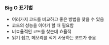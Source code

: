 ### Big O 표기법

- 여러가지 코드를 비교하고 좋은 방법을 찾을 수 있음
- 코드의 성능을 이야기 할 때 필요함
- 비효율적인 코드를 찾는데 효율적
- 읽기 쉽고, 메모리를 적게 사용하는 코드가 좋음

